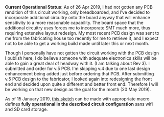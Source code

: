 **Current Operational Status:** As of 26 Apr 2019, I had not gotten any PCB rendition of this circuit working, only breadboarded, and I've decided to incorporate additional circuitry onto the board anyway that will enhance sensitivity to a more reasonable capability.  The board space that the additional circuitry uses forces me to incorporate SMT much more, thus requiring extensive layout redesign.  My most recent PCB design was sent to me from the fabricating house too recently for me to retrieve it, and I expect not to be able to get a working build made until later this or next month.

Though I personally have not gotten the circuit working with the PCB design I publish here, I do believe someone with adequate electronics skills will be able to gain a great deal of headway with it. (I am talking about Rev 3).  I submitted and order for v.5 PCB.  I'm skipping v.4 due to one last design enhancement being added just before ordering that PCB.  After submitting v.5 PCB design to the fabricator, I looked again into redesigning the front end and decided upon quite a different and better front end.  Therefore I will be working on that new design as the goal for the month (20 May 2019).

As of 15 January 2019, [this sketch](https://github.com/kenneth558/plant_resistance_primary_perception/blob/Free/sketch%20code/adc_for_plant_tissue.ino) can be made with appropriate macro defines **fully operational in the described circuit configuration** sans wifi and SD card storage.

